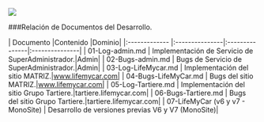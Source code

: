 <p align="left">
<img src="https://s28.postimg.org/ux8l1tv6l/imagengit.png">
</p>
###Relación de Documentos del Desarrollo.

| Documento  |Contenido |Dominio|
|:------------- |:---------------|:---------------|:---------------|
| 01-Log-admin.md     |  Implementación de Servicio de SuperAdministrador.|Admin|
| 02-Bugs-admin.md    |  Bugs de Servicio de SuperAdministrador.|Admin|
| 03-Log-LifeMycar.md     |  Implementación del sitio MATRIZ.|www.lifemycar.com|
| 04-Bugs-LifeMyCar.md    |  Bugs del sitio MATRIZ.|www.lifemycar.com|
| 05-Log-Tartiere.md     |  Implementación del sitio Grupo Tartiere.|tartiere.lifemycar.com|
| 06-Bugs-Tartiere.md    |  Bugs del sitio Grupo Tartiere.|tartiere.lifemycar.com|
| 07-LifeMyCar (v6 y v7 - MonoSite)   |  Desarrollo de versiones previas V6 y V7 (MonoSite)|






